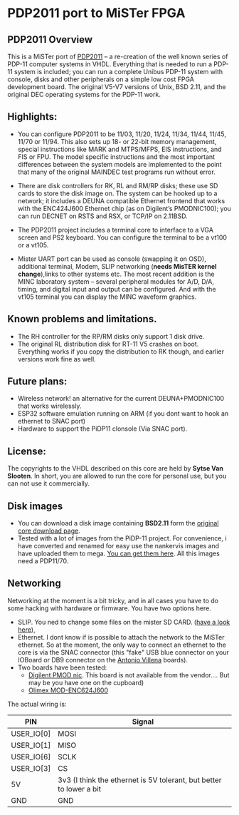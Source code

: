 # PDP2011 port to MiSTer FPGA
## PDP2011 Overview
 This is a MiSTer port of [PDP2011](https://pdp2011.sytse.net) – a re-creation of the well known series of PDP-11 computer systems in VHDL. Everything that is needed to run a PDP-11 system is included; you can run a complete Unibus PDP-11 system with console, disks and other peripherals on a simple low cost FPGA development board. The original V5-V7 versions of Unix, BSD 2.11, and the original DEC operating systems for the PDP-11 work.

## Highlights:

  *  You can configure PDP2011 to be 11/03, 11/20, 11/24, 11/34, 11/44, 11/45, 11/70 or 11/94. This also sets up 18- or 22-bit memory management, special instructions like MARK and MTPS/MFPS, EIS instructions, and FIS or FPU. The model specific instructions and the most important differences between the system models are implemented to the point that many of the original MAINDEC test programs run without error.
  
  *  There are disk controllers for RK, RL and RM/RP disks; these use SD cards to store the disk image on.
    The system can be hooked up to a network; it includes a DEUNA compatible Ethernet frontend that works with the ENC424J600 Ethernet chip (as on  Digilent’s PMODNIC100); you can run DECNET on RSTS and RSX, or TCP/IP on 2.11BSD.
    
  * The PDP2011 project includes a terminal core to interface to a VGA screen and PS2 keyboard.  You can configure the terminal to be a vt100 or a vt105.
  
  * Mister UART port can be used as console (swapping it on OSD), additional terminal, Modem, SLIP networking (**needs MisTER kernel change**),links to other systems etc.
    The most recent addition is the MINC laboratory system – several peripheral modules for A/D, D/A, timing, and digital input and output can be configured. And with the vt105 terminal you can display the MINC waveform graphics.

## Known problems and limitations.

 * The RH controller for the RP/RM disks only support 1 disk drive.
 * The original RL distribution disk for RT-11 V5 crashes on boot. Everything works if you copy the distribution to RK though, and earlier versions work fine as well.
 
## Future plans:
 *   Wireless network! an alternative for the current DEUNA+PMODNIC100 that works wirelessly.
 *   ESP32 software emulation running on ARM (if you dont want to hook an ethernet to SNAC port)
 *   Hardware to support the PiDP11 clonsole (Via SNAC port).
 
## License:

The copyrights to the VHDL described on this core are held by **Sytse Van Slooten**. In short, you are allowed to run the core for personal use, but you can not use it commercially.

## Disk images

  * You can download a disk image containing **BSD2.11** form the [original core download page](https://pdp2011.sytse.net/wordpress/download/).
  * Tested with a lot of images from the PiDP-11 project. For convenience, i have converted and renamed for easy use  the nankervis images and have uploaded them to mega. [You can get them here](https://mega.nz/folder/e0RTUbgJ#5YeohR7yLmCTc3MZBHJ8mg). All this images need a PDP11/70.
  
## Networking

  Networking at the moment is a bit tricky, and in all cases you have to do some hacking with hardware or firmware. You have two options here.
  
  * SLIP. You ned to change some files on the mister SD CARD. ([have a look here](https://misterfpga.org/viewtopic.php?p=59505#p59505)),  
  * Ethernet. I dont know if is possible to attach the network to the MiSTer ethernet. So at the moment, the only way to connect an ethernet to the core is via the SNAC connector (this "fake" USB blue connector on your IOBoard or DB9 connector on the [Antonio Villena](https://www.antoniovillena.es/store/) boards).
  * Two boards have been tested:
    * [Digilent PMOD nic](https://digilent.com/reference/pmod/pmodnic100/start). This board is not available from the vendor.... But may be you have one on the cupboard)
    * [Olimex MOD-ENC624J600](https://www.olimex.com/Products/Modules/Ethernet/MOD-ENC624J600)
    
The actual wiring is:
    
PIN             | Signal
----------------|--------
USER_IO[0]      | MOSI
USER_IO[1]      | MISO
USER_IO[6]      | SCLK
USER_IO[3]      | CS
5V              | 3v3 (I think the ethernet is 5V tolerant, but better to lower a bit
GND             | GND
   
      
